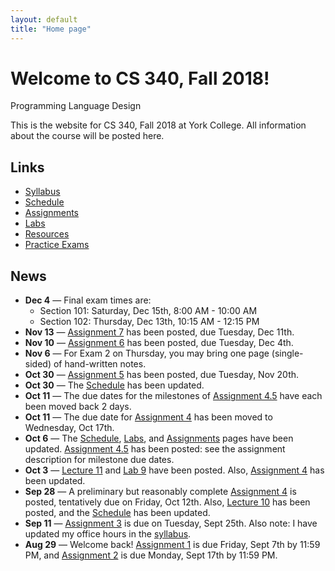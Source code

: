 ```yaml
---
layout: default
title: "Home page"
---
```


# Welcome to CS 340, Fall 2018!

<div id="subtitle">Programming Language Design</div>

This is the website for CS 340, Fall 2018 at York College.  All information about the course will be posted here.

## Links

* [Syllabus](syllabus.html)
* [Schedule](schedule.html)
* [Assignments](assign/index.html)
* [Labs](labs/index.html)
* [Resources](resources/index.html)
* [Practice Exams](practice/index.html)

## News

* **Dec 4** &mdash; Final exam times are:
    * Section 101: Saturday, Dec 15th, 8:00 AM - 10:00 AM
    * Section 102: Thursday, Dec 13th, 10:15 AM - 12:15 PM
* **Nov 13** &mdash; [Assignment 7](assign/assign07.html) has been posted, due Tuesday, Dec 11th.
* **Nov 10** &mdash; [Assignment 6](assign/assign06.html) has been posted, due Tuesday, Dec 4th.
* **Nov 6** &mdash; For Exam 2 on Thursday, you may bring one page (single-sided) of hand-written notes.
* **Oct 30** &mdash; [Assignment 5](assign/assign05.html) has been posted, due Tuesday, Nov 20th.
* **Oct 30** &mdash; The [Schedule](schedule.html) has been updated.
* **Oct 11** &mdash; The due dates for the milestones of [Assignment 4.5](assign/assign04_5.html) have each been moved back 2 days.
* **Oct 11** &mdash; The due date for [Assignment 4](assign/assign04.html) has been moved to Wednesday, Oct 17th.
* **Oct 6** &mdash; The [Schedule](schedule.html), [Labs](labs/index.html), and [Assignments](assign/index.html) pages have been updated.  [Assignment 4.5](assign/index.html) has been posted: see the assignment description for milestone due dates.
* **Oct 3** &mdash; [Lecture 11](lectures/lecture11.html) and [Lab 9](labs/lab09.html) have been posted.  Also, [Assignment 4](assign/assign04.html) has been updated.
* **Sep 28** &mdash; A preliminary but reasonably complete [Assignment 4](assign/assign04.html) is posted, tentatively due on Friday, Oct 12th.  Also, [Lecture 10](lectures/lecture10.html) has been posted, and the [Schedule](schedule.html) has been updated.
* **Sep 11** &mdash; [Assignment 3](assign/assign03.html) is due on Tuesday, Sept 25th. Also note: I have updated my office hours in the [syllabus](syllabus.html).
* **Aug 29** &mdash; Welcome back!  [Assignment 1](assign/assign01.html) is due Friday, Sept 7th by 11:59 PM, and [Assignment 2](assign/assign02.html) is due Monday, Sept 17th by 11:59 PM.

